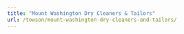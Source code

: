 ```yaml
---
title: "Mount Washington Dry Cleaners & Tailors"
url: /towson/mount-washington-dry-cleaners-and-tailors/
---
```

